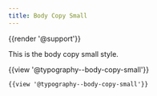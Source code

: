 ```yaml
---
title: Body Copy Small
---
```

{{render '@support'}}

This is the body copy small style.

{{view '@typography--body-copy-small'}}

```
{{view '@typography--body-copy-small'}}
```
